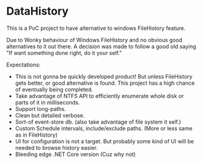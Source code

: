 # DataHistory 

This is a PoC project to have alternative to windows FileHistory feature.

Due to Wonky behaviour of Windows FileHistory and no obvious good alternatives to it out there. A decision was made to follow a good old saying "If want something done right, do it your self."

Expectations:
 * This is not gonna be quickly developed product! But unless FileHistory gets better, or good alternative is found. This project has a high chance of eventually being completed.
 * Take advantage of NTFS API to efficiently enumerate whole disk or parts of it in milliseconds.
 * Support long-paths.
 * Clean but detailed verbose.
 * Sort-of event-store db. (also take advantage of file system it self.)
 * Custom Schedule intervals, include/exclude paths. (More or less same as in FileHistory)
 * UI for configuration is not a target. But probably some kind of UI will be needed to browse history easier.
 * Bleeding edge .NET Core version (Cuz why not)
